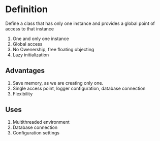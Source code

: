 # Definition

Define a class that has only one instance and provides a global point of access to that instance
1. One and only one instance
2. Global access
3. No Owenership, free floating objecting
4. Lazy initialization

## Advantages
1. Save memory, as we are creating only one.
2. Single access point, logger configuration, database connection
3. Flexibility

## Uses
1. Multithreaded environment
2. Database connection
3. Configuration settings
